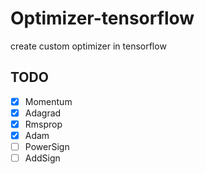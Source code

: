# Optimizer-tensorflow

create custom optimizer in tensorflow

## TODO
* [x] Momentum
* [x] Adagrad
* [x] Rmsprop
* [x] Adam
* [ ] PowerSign 
* [ ] AddSign